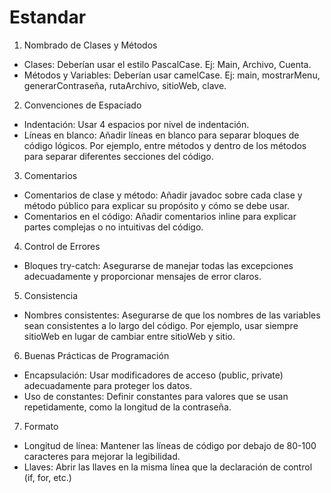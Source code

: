 # Estandar
1. Nombrado de Clases y Métodos
- Clases: Deberían usar el estilo PascalCase. Ej: Main, Archivo, Cuenta.
- Métodos y Variables: Deberían usar camelCase. Ej: main, mostrarMenu, generarContraseña, rutaArchivo, sitioWeb, clave.
2. Convenciones de Espaciado
- Indentación: Usar 4 espacios por nivel de indentación.
- Líneas en blanco: Añadir líneas en blanco para separar bloques de código lógicos. Por ejemplo, entre métodos y dentro de los métodos para separar diferentes secciones del código.
3. Comentarios
- Comentarios de clase y método: Añadir javadoc sobre cada clase y método público para explicar su propósito y cómo se debe usar.
- Comentarios en el código: Añadir comentarios inline para explicar partes complejas o no intuitivas del código.
4. Control de Errores
- Bloques try-catch: Asegurarse de manejar todas las excepciones adecuadamente y proporcionar mensajes de error claros.
5. Consistencia
- Nombres consistentes: Asegurarse de que los nombres de las variables sean consistentes a lo largo del código. Por ejemplo, usar siempre sitioWeb en lugar de cambiar entre sitioWeb y sitio.
6. Buenas Prácticas de Programación
- Encapsulación: Usar modificadores de acceso (public, private) adecuadamente para proteger los datos.
- Uso de constantes: Definir constantes para valores que se usan repetidamente, como la longitud de la contraseña.
7. Formato
- Longitud de línea: Mantener las líneas de código por debajo de 80-100 caracteres para mejorar la legibilidad.
- Llaves: Abrir las llaves en la misma línea que la declaración de control (if, for, etc.)